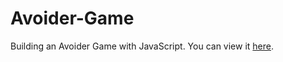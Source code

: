 # Avoider-Game
Building an Avoider Game with JavaScript.
You can view it [here](https://sh1k44r.github.io/Avoider-Game/).

